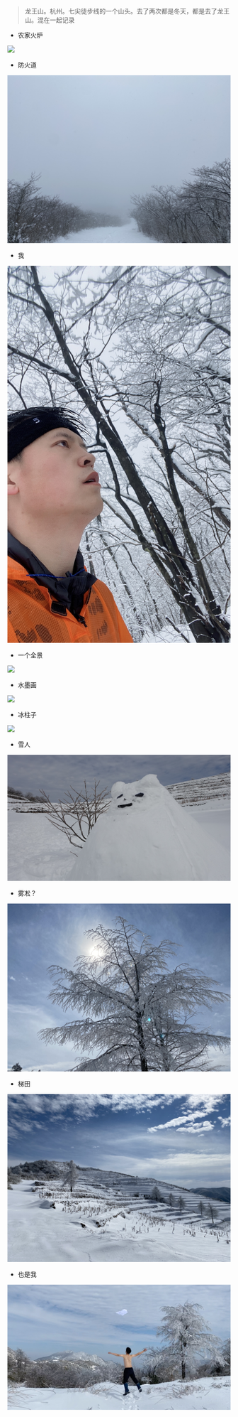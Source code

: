 
> 龙王山。杭州。七尖徒步线的一个山头。去了两次都是冬天，都是去了龙王山。混在一起记录


- 农家火炉

![](./images/16b28fd3d25f9bb24d08e0deaa2f4d91.jpeg)

- 防火道

![](./images/68a85c1394d095495f19233e22226a63.jpeg)

- 我

![](./images/94ed7261d60fba7b049900819347a1f5.jpeg)

- 一个全景

![](./images/85c1c1d0c6a3bd9f2e5a12a5ae6c5b6a.jpeg)

- 水墨画

![](./images/61a3689e9b7ad22ea46af073d770f06c.jpeg)

- 冰柱子

![](./images/386b97bd302fa68e29eadf43b43bdaf5.jpeg)

- 雪人

![](./images/2208c46d2ac814352bb36e1d73d5d519.jpeg)

- 雾凇？

![](./images/7aad3ae3f96d205c756fcbd74197eb22.jpeg)

- 梯田

![](./images/9562277eefdd4f9e3a80af88f20cbbfb.jpeg)

- 也是我

![](./images/17b2f20cc81b30116d5fd1f35fc07ff4.jpeg)

